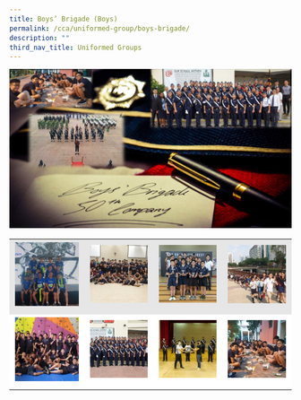 ```yaml
---
title: Boys’ Brigade (Boys)
permalink: /cca/uniformed-group/boys-brigade/
description: ""
third_nav_title: Uniformed Groups
---
```

![](/images/CCA-Website-Main-Photo.jpeg)

<table width="100%" style="box-sizing: inherit; border-collapse: collapse; border-spacing: 0px; max-width: 100%; color: rgb(34, 34, 34); font-family: &quot;Source Sans Pro&quot;, sans-serif; font-size: 16px; font-style: normal; font-variant-ligatures: normal; font-variant-caps: normal; font-weight: 400; letter-spacing: normal; orphans: 2; text-align: start; text-transform: none; white-space: normal; widows: 2; word-spacing: 0px; -webkit-text-stroke-width: 0px; background-color: rgb(255, 255, 255); text-decoration-thickness: initial; text-decoration-style: initial; text-decoration-color: initial;"><tbody style="box-sizing: inherit;"><tr style="box-sizing: inherit; background: rgb(230, 230, 230);"><td style="box-sizing: inherit; padding: 5px 10px; width: 213px; text-align: center;"><a href="/images/1_BB-2019-BB-Blaze-150x150.jpeg" style="box-sizing: inherit; background-color: transparent; transition: all 0.25s ease-in-out 0s; outline: 0px; color: rgb(255, 208, 26); text-decoration: underline;"><img class="alignnone size-thumbnail wp-image-21211" src="/images/1_BB-2019-BB-Blaze-150x150.jpeg" alt="Bb 2019 Bb Blaze" width="150" height="150" style="box-sizing: inherit; border: 0px; vertical-align: middle; max-width: 100%; height: auto; margin-bottom: 10px;"></a></td><td style="box-sizing: inherit; padding: 5px 10px; width: 193px; text-align: center;"><a href="/images/2_BB-2019-BB-CARES-150x150.jpeg" style="box-sizing: inherit; background-color: transparent; transition: all 0.25s ease-in-out 0s; color: rgb(241, 174, 22); text-decoration: underline;"><img class="alignnone size-thumbnail wp-image-21213" src="/images/2_BB-2019-BB-CARES-150x150.jpeg" alt="Bb 2019 Bb Cares" width="150" height="150" style="box-sizing: inherit; border: 0px; vertical-align: middle; max-width: 100%; height: auto; margin-bottom: 10px;"></a></td><td style="box-sizing: inherit; padding: 5px 10px; width: 193px; text-align: center;"><a href="/images/3_BB-2019-CQ-2nd-Place-150x150.jpeg" style="box-sizing: inherit; background-color: transparent; transition: all 0.25s ease-in-out 0s; color: rgb(241, 174, 22); text-decoration: underline;"><img class="alignnone size-thumbnail wp-image-21214" src="/images/3_BB-2019-CQ-2nd-Place-150x150.jpeg" alt="Bb 2019 Cq 2nd Place" width="150" height="150" style="box-sizing: inherit; border: 0px; vertical-align: middle; max-width: 100%; height: auto; margin-bottom: 10px;"></a></td><td style="box-sizing: inherit; padding: 5px 10px; width: 194px; text-align: center;"><a href="/images/4_BB-2019-Hike-with-8J-_-35J-150x150.jpeg" style="box-sizing: inherit; background-color: transparent; transition: all 0.25s ease-in-out 0s; color: rgb(241, 174, 22); text-decoration: underline;"><img class="alignnone size-thumbnail wp-image-21215" src="/images/4_BB-2019-Hike-with-8J-_-35J-150x150.jpeg" alt="Bb 2019 Hike (with 8j 35j)" width="150" height="150" style="box-sizing: inherit; border: 0px; vertical-align: middle; max-width: 100%; height: auto; margin-bottom: 10px;"></a></td></tr><tr style="box-sizing: inherit; background: rgb(255, 255, 255);"><td style="box-sizing: inherit; padding: 5px 10px; width: 213px; text-align: center;"><a href="/images/5_BB-2019-Rock-Climbing-_-Abseiling-150x150.jpeg" style="box-sizing: inherit; background-color: transparent; transition: all 0.25s ease-in-out 0s; color: rgb(241, 174, 22); text-decoration: underline;"><img class="alignnone size-thumbnail wp-image-21216" src="/images/5_BB-2019-Rock-Climbing-_-Abseiling-150x150.jpeg" alt="Bb 2019 Rock Climbing Abseiling" width="150" height="150" style="box-sizing: inherit; border: 0px; vertical-align: middle; max-width: 100%; height: auto; margin-bottom: 10px;"></a></td><td style="box-sizing: inherit; padding: 5px 10px; width: 193px; text-align: center;"><a href="/images/6_BB-2020-BB-Day-Parade-150x150.jpeg" style="box-sizing: inherit; background-color: transparent; transition: all 0.25s ease-in-out 0s; color: rgb(241, 174, 22); text-decoration: underline;"><img class="alignnone size-thumbnail wp-image-21217" src="images/6_BB-2020-BB-Day-Parade-150x150.jpeg" alt="Bb 2020 Bb Day Parade" width="150" height="150" style="box-sizing: inherit; border: 0px; vertical-align: middle; max-width: 100%; height: auto; margin-bottom: 10px;"></a></td><td style="box-sizing: inherit; padding: 5px 10px; width: 193px; text-align: center;"><a href="/images/7_BB-NDP-2021-Virtual-Segment-150x150.jpeg" style="box-sizing: inherit; background-color: transparent; transition: all 0.25s ease-in-out 0s; color: rgb(241, 174, 22); text-decoration: underline;"><img class="alignnone size-thumbnail wp-image-21218" src="/images/7_BB-NDP-2021-Virtual-Segment-150x150.jpeg" alt="Bb Ndp 2021 (virtual Segment)" width="150" height="150" style="box-sizing: inherit; border: 0px; vertical-align: middle; max-width: 100%; height: auto; margin-bottom: 10px;"></a></td><td style="box-sizing: inherit; padding: 5px 10px; width: 194px; text-align: center;"><a href="/images/8_BB-2019-Outdoor-Cooking-150x150.jpeg" style="box-sizing: inherit; background-color: transparent; transition: all 0.25s ease-in-out 0s; color: rgb(241, 174, 22); text-decoration: underline;"><img class="alignnone size-thumbnail wp-image-21219" src="/images/8_BB-2019-Outdoor-Cooking-150x150.jpeg" alt="Bb 2019 Outdoor Cooking" width="150" height="150" style="box-sizing: inherit; border: 0px; vertical-align: middle; max-width: 100%; height: auto; margin-bottom: 10px;"></a></td></tr></tbody></table>